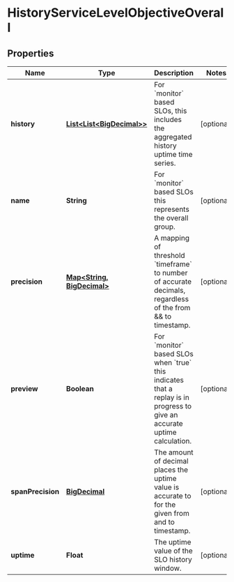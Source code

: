 

# HistoryServiceLevelObjectiveOverall

## Properties

Name | Type | Description | Notes
------------ | ------------- | ------------- | -------------
**history** | [**List&lt;List&lt;BigDecimal&gt;&gt;**](List.md) | For &#x60;monitor&#x60; based SLOs, this includes the aggregated history uptime time series. |  [optional]
**name** | **String** | For &#x60;monitor&#x60; based SLOs this represents the overall group. |  [optional]
**precision** | [**Map&lt;String, BigDecimal&gt;**](BigDecimal.md) | A mapping of threshold &#x60;timeframe&#x60; to number of accurate decimals, regardless of the from &amp;&amp; to timestamp. |  [optional]
**preview** | **Boolean** | For &#x60;monitor&#x60; based SLOs when &#x60;true&#x60; this indicates that a replay is in progress to give an accurate uptime calculation. |  [optional]
**spanPrecision** | [**BigDecimal**](BigDecimal.md) | The amount of decimal places the uptime value is accurate to for the given from and to timestamp. |  [optional]
**uptime** | **Float** | The uptime value of the SLO history window. |  [optional]



